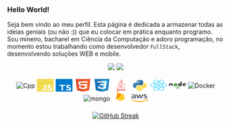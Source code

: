 ### Hello World! 

Seja bem vindo ao meu perfil. Esta página é dedicada a armazenar todas as ideias geniais (ou não :)) que eu colocar em prática enquanto programo.
</br>
Sou mineiro, bacharel em Ciência da Computação e adoro programação, no momento estou trabalhando como desenvolvedor `FullStack`, desenvolvendo soluções WEB e mobile.
</br>


<div align="center">
  <img height="180em" src="https://github-readme-stats.vercel.app/api?username=carlosE1602&show_icons=true&theme=dark&include_all_commits=true&count_private=true&hide_border=true"/>
  <img height="180em" src="https://github-readme-stats.vercel.app/api/top-langs/?username=carlosE1602&langs_count=10&layout=compact&theme=dark&count_private=true&hide_border=true"/>
</div>
    
<div align="center"><br>
  <img align="center" alt="Cpp" height="30" width="40"
  src="https://cdn.jsdelivr.net/gh/devicons/devicon/icons/cplusplus/cplusplus-original.svg"/>
  <img align="center" alt="Js" height="30" width="40" src="https://raw.githubusercontent.com/devicons/devicon/master/icons/javascript/javascript-plain.svg"/>
  <img align="center" alt="Js" height="30" width="40" src="https://raw.githubusercontent.com/devicons/devicon/ca28c779441053191ff11710fe24a9e6c23690d6/icons/typescript/typescript-original.svg"/>
  <img align="center" alt="HTML" height="30" width="40" src="https://raw.githubusercontent.com/devicons/devicon/master/icons/html5/html5-original.svg"/>
  
  <img align="center" alt="CSS" height="30" width="40" src="https://raw.githubusercontent.com/devicons/devicon/master/icons/css3/css3-original.svg"/>
  <img align='center' alt="java" height="30" width="40" src="https://raw.githubusercontent.com/devicons/devicon/ca28c779441053191ff11710fe24a9e6c23690d6/icons/java/java-plain-wordmark.svg" />
  <img align="center" alt="Python" height="30" width="40"  src="https://raw.githubusercontent.com/devicons/devicon/master/icons/python/python-original.svg"/>
  
  <img align="center" alt="React" height="30" width="40" src="https://raw.githubusercontent.com/devicons/devicon/master/icons/react/react-original.svg"/>
  <img align="center" alt="node" height="30" width="40" src="https://raw.githubusercontent.com/devicons/devicon/ca28c779441053191ff11710fe24a9e6c23690d6/icons/nodejs/nodejs-original-wordmark.svg"/>
   <img align="center" alt="Docker" height="30" width="40"
    src="https://cdn.jsdelivr.net/gh/devicons/devicon/icons/docker/docker-original.svg" />
  <img align="center" alt="mongo" height="30" width="40" src="https://icongr.am/devicon/mongodb-original-wordmark.svg?size=130&color=currentColor"/>
  <img  align="center" alt="firebase" height="30" width="40" src='https://raw.githubusercontent.com/devicons/devicon/ca28c779441053191ff11710fe24a9e6c23690d6/icons/firebase/firebase-original-wordmark.svg'/>
  <img align="center" alt="aws" height="30" width="40" src="https://raw.githubusercontent.com/devicons/devicon/ca28c779441053191ff11710fe24a9e6c23690d6/icons/amazonwebservices/amazonwebservices-original-wordmark.svg"/>
  
</div>

<br>

<div align="center">
<a href="https://git.io/streak-stats"><img src="https://github-readme-streak-stats.herokuapp.com?user=carlosE1602&theme=dark&exclude_days=Sun%2CSat&hide_border=true&hide_total_contributions=true" alt="GitHub Streak" /></a>
</div>

 

